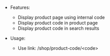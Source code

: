 - Features:

  - Display product page using internal code
  - Display product code in product page
  - Display product code in search results

- Usage:

  - Use link: /shop/product-code/\<code\>
